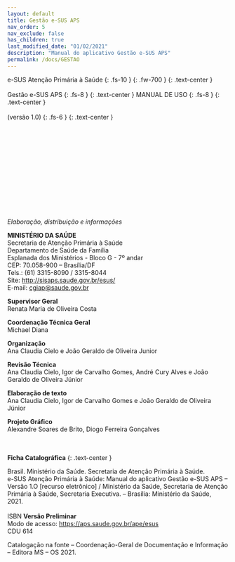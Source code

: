 ```yaml
---
layout: default
title: Gestão e-SUS APS
nav_order: 5
nav_exclude: false
has_children: true
last_modified_date: "01/02/2021"
description: "Manual do aplicativo Gestão e-SUS APS"
permalink: /docs/GESTAO
---
```


e-SUS Atenção Primária à Saúde
{: .fs-10 }
{: .fw-700 }
{: .text-center }
<br>
<br>
Gestão e-SUS APS
{: .fs-8 }
{: .text-center }
MANUAL DE USO
{: .fs-8 }
{: .text-center }
<br>
<br>
(versão 1.0)
{: .fs-6 }
{: .text-center }
<br>
<br>
<br>
<br>
<br>
<br>
<br>
<br>
<br>
<br>
<br>
<br>
<br>
<br>
*Elaboração, distribuição e informações*<br>

**MINISTÉRIO DA SAÚDE**<br>
Secretaria de Atenção Primária à Saúde<br>
Departamento de Saúde da Família<br>
Esplanada dos Ministérios - Bloco G - 7º andar<br>
CEP: 70.058-900 – Brasília/DF<br>
Tels.: (61) 3315-8090 / 3315-8044<br>
Site: <http://sisaps.saude.gov.br/esus/><br>
E-mail: <cgiap@saude.gov.br>

**Supervisor Geral**<br>
Renata Maria de Oliveira Costa

**Coordenação Técnica Geral**<br>
Michael Diana 

**Organização**<br>
Ana Claudia Cielo e João Geraldo de Oliveira Junior

**Revisão Técnica**<br>
Ana Claudia Cielo, Igor de Carvalho Gomes, André Cury Alves e João Geraldo de Oliveira Júnior

**Elaboração de texto**<br>
Ana Claudia Cielo, Igor de Carvalho Gomes e João Geraldo de Oliveira Júnior

**Projeto Gráfico**<br>
Alexandre Soares de Brito, Diogo Ferreira Gonçalves
<br>
<br>
<br>

**Ficha Catalográfica**
{: .text-center }

Brasil. Ministério da Saúde. Secretaria de Atenção Primária à Saúde.<br>
e-SUS Atenção Primária à Saúde: Manual do aplicativo Gestão e-SUS APS – Versão 1.O [recurso eletrônico] / Ministério da Saúde, Secretaria de Atenção Primária à Saúde, Secretaria Executiva. – Brasília: Ministério da Saúde, 2021.<br>
<br>
ISBN **Versão Preliminar**<br>
Modo de acesso: <https://aps.saude.gov.br/ape/esus><br>
CDU 614<br>

Catalogação na fonte – Coordenação-Geral de Documentação e Informação – Editora MS – OS 2021.
